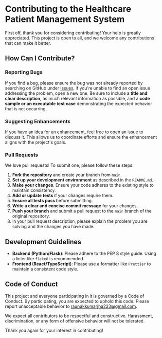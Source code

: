# Contributing to the Healthcare Patient Management System

First off, thank you for considering contributing! Your help is greatly appreciated. This project is open to all, and we welcome any contributions that can make it better.

## How Can I Contribute?

### Reporting Bugs

If you find a bug, please ensure the bug was not already reported by searching on GitHub under [Issues](https://github.com/raunak0400/healthcare-pms/issues). If you're unable to find an open issue addressing the problem, open a new one. Be sure to include a **title and clear description**, as much relevant information as possible, and a **code sample or an executable test case** demonstrating the expected behavior that is not occurring.

### Suggesting Enhancements

If you have an idea for an enhancement, feel free to open an issue to discuss it. This allows us to coordinate efforts and ensure the enhancement aligns with the project's goals.

### Pull Requests

We love pull requests! To submit one, please follow these steps:

1.  **Fork the repository** and create your branch from `main`.
2.  **Set up your development environment** as described in the `README.md`.
3.  **Make your changes**. Ensure your code adheres to the existing style to maintain consistency.
4.  **Add or update tests** if your changes require them.
5.  **Ensure all tests pass** before submitting.
6.  **Write a clear and concise commit message** for your changes.
7.  **Push your branch** and submit a pull request to the `main` branch of the original repository.
8.  In your pull request description, please explain the problem you are solving and the changes you have made.

## Development Guidelines

- **Backend (Python/Flask)**: Please adhere to the PEP 8 style guide. Using a linter like `flake8` is recommended.
- **Frontend (React/TypeScript)**: Please use a formatter like `Prettier` to maintain a consistent code style.

## Code of Conduct

This project and everyone participating in it is governed by a Code of Conduct. By participating, you are expected to uphold this code. Please report unacceptable behavior to raunakkumarjha233@gmail.com.

We expect all contributors to be respectful and constructive. Harassment, discrimination, or any form of offensive behavior will not be tolerated.

Thank you again for your interest in contributing!